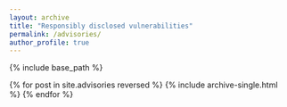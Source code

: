 ```yaml
---
layout: archive
title: "Responsibly disclosed vulnerabilities"
permalink: /advisories/
author_profile: true
---
```


{% include base_path %}

{% for post in site.advisories reversed %}
  {% include archive-single.html %}
{% endfor %}
